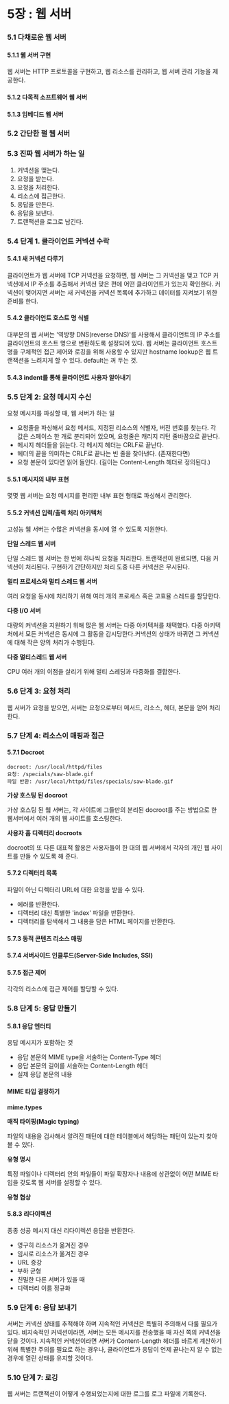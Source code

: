 # 5장 : 웹 서버

### 5.1 다채로운 웹 서버

#### 5.1.1 웹 서버 구현

웹 서버는 HTTP 프로토콜을 구현하고, 웹 리소스를 관리하고, 웹 서버 관리 기능을 제공한다.

#### 5.1.2 다목적 소프트웨어 웹 서버

#### 5.1.3 임베디드 웹 서버



### 5.2 간단한 펄 웹 서버



### 5.3 진짜 웹 서버가 하는 일

1. 커넥션을 맺는다.
2. 요청을 받는다.
3. 요청을 처리한다.
4. 리소스에 접근한다.
5. 응답을 만든다.
6. 응답을 보낸다.
7. 트랜잭션을 로그로 남긴다.



### 5.4 단계 1. 클라이언트 커넥션 수락

#### 5.4.1 새 커넥션 다루기

클라이언트가 웹 서버에 TCP 커넥션을 요청하면, 웹 서버는 그 커넥션을 맺고 TCP 커넥션에서 IP 주소를 추출해서 커넥션 맞은 편에 어떤 클라이언트가 있는지 확인한다. 커넥션이 맺어지면 서버는 새 커넥션을 커넥션 목록에 추가하고 데이터를 지켜보기 위한 준비를 한다.

#### 5.4.2 클라이언트 호스트 명 식별

대부분의 웹 서버는 '역방향 DNS(reverse DNS)'를 사용해서 클라이언트의 IP 주소를 클라이언트의 호스트 명으로 변환하도록 설정되어 있다. 웹 서버는 클라이언트 호스트 명을 구체적인 접근 제어와 로깅을 위해 사용할 수 있지만 hostname lookup은 웹 트랜잭션을 느려지게 할 수 있다. default는 꺼 두는 것.

#### 5.4.3 indent를 통해 클라이언트 사용자 알아내기



### 5.5 단계 2: 요청 메시지 수신

요청 메시지를 파싱할 때, 웹 서버가 하는 일

* 요청줄을 파싱해서 요청 메서드, 지정된 리소스의 식별자, 버전 번호를 찾는다. 각 값은 스페이스 한 개로 분리되어 있으며, 요청줄은 캐리지 리턴 줄바꿈으로 끝난다.
* 메시지 헤더들을 읽는다. 각 메시지 헤더는 CRLF로 끝난다.
* 헤더의 끝을 의미하는 CRLF로 끝나는 빈 줄을 찾아낸다. (존재한다면)
* 요청 본문이 있다면 읽어 들인다. (길이는 Content-Length 헤더로 정의된다.)

#### 5.5.1 메시지의 내부 표현

몇몇 웹 서버는 요청 메시지를 편리한 내부 표현 형태로 파싱해서 관리한다.

#### 5.5.2 커넥션 입력/출력 처리 아키텍처

고성능 웹 서버는 수많은 커넥션을 동시에 열 수 있도록 지원한다.

**단일 스레드 웹 서버**

단일 스레드 웹 서버는 한 번에 하나씩 요청을 처리한다. 트랜잭션이 완료되면, 다음 커넥션이 처리된다. 구현하기 간단하지만 처리 도중 다른 커넥션은 무시된다.

**멀티 프로세스와 멀티 스레드 웹 서버**

여러 요청을 동시에 처리하기 위해 여러 개의 프로세스 혹은 고효율 스레드를 할당한다.

**다중 I/O 서버**

대량의 커넥션을 지원하기 위해 많은 웹 서버는 다중 아키텍처를 채택했다. 다중 아키텍처에서 모든 커넥션은 동시에 그 활동을 감시당한다.커넥션의 상태가 바뀌면 그 커넥션에 대해 작은 양의 처리가 수행된다.

**다중 멀티스레드 웹 서버**

CPU 여러 개의 이점을 살리기 위해 멀티 스레딩과 다중화를 결합한다.



### 5.6 단계 3: 요청 처리

웹 서버가 요청을 받으면, 서버는 요청으로부터 메서드, 리소스, 헤더, 본문을 얻어 처리한다.



### 5.7 단계 4: 리소스이 매핑과 접근

#### 5.7.1 Docroot

```
docroot: /usr/local/httpd/files
요청: /specials/saw-blade.gif
파일 반환: /usr/local/httpd/files/specials/saw-blade.gif
```

**가상 호스팅 된 docroot**

가상 호스팅 된 웹 서버는, 각 사이트에 그들만의 분리된 docroot를 주는 방법으로 한 웹서버에서 여러 개의 웹 사이트를 호스팅한다.

**사용자 홈 디렉터리 docroots**

docroot의 또 다른 대표적 활용은 사용자들이 한 대의 웹 서버에서 각자의 개인 웹 사이트를 만들 수 있도록 해 준다.

#### 5.7.2 디렉터리 목록

파일이 아닌 디렉터리 URL에 대한 요청을 받을 수 있다.

* 에러를 반환한다.
* 디렉터리 대신 특별한 'index' 파일을 반환한다.
* 디렉터리를 탐색해서 그 내용을 담은 HTML 페이지를 반환한다.

#### 5.7.3 동적 콘텐츠 리소스 매핑

#### 5.7.4 서버사이드 인클루드(Server-Side Includes, SSI)

#### 5.7.5 접근 제어

각각의 리소스에 접근 제어를 할당할 수 있다. 



### 5.8 단계 5: 응답 만들기

#### 5.8.1 응답 엔터티

응답 메시지가 포함하는 것

* 응답 본문의 MIME type을 서술하는 Content-Type 헤더
* 응답 본문의 길이를 서술하는 Content-Length 헤더
* 실제 응답 본문의 내용

#### MIME 타입 결정하기

**mime.types**

**매직 타이핑(Magic typing)**

파일의 내용을 검사해서 알려진 패턴에 대한 테이블에서 해당하는 패턴이 있는지 찾아 볼 수 있다.

**유형 명시**

특정 파일이나 디렉터리 안의 파일들이 파일 확장자나 내용에 상관없이 어떤 MIME 타입을 갖도록 웹 서버를 설정할 수 있다.

**유형 협상**

#### 5.8.3 리다이렉션

종종 성공 메시지 대신 리다이렉션 응답을 반환한다. 

* 영구히 리소스가 옮겨진 경우
* 임시로 리소스가 옮겨진 경우
* URL 증강
* 부하 균형
* 친밀한 다른 서버가 있을 때
* 디렉터리 이름 정규화



### 5.9 단계 6: 응답 보내기

서버는 커넥션 상태를 추적해야 하며 지속적인 커넥션은 특별히 주의해서 다룰 필요가 있다. 비지속적인 커넥션이라면, 서버는 모든 메시지를 전송했을 때 자신 쪽의 커넥션을 닫을 것이다. 지속적인 커넥션이라면 서버가 Content-Length 헤더를 바르게 계산하기 위해 특별한 주의를 필요로 하는 경우나, 클라이언트가 응답이 언제 끝나는지 알 수 없는 경우에 열린 상태를 유지할 것이다.



### 5.10 단계 7: 로깅

웹 서버는 트랜잭션이 어떻게 수행되었는지에 대한 로그를 로그 파일에 기록한다.